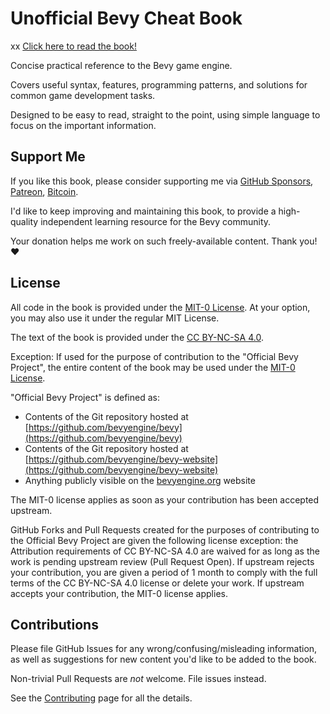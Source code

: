 # Unofficial Bevy Cheat Book


xx
[Click here to read the book!](https://bevy-cheatbook.github.io)

Concise practical reference to the Bevy game engine.

Covers useful syntax, features, programming patterns, and solutions for common
game development tasks.

Designed to be easy to read, straight to the point, using simple language to
focus on the important information.

## Support Me

If you like this book, please consider supporting me via
[GitHub Sponsors](https://github.com/sponsors/inodentry),
[Patreon](https://patreon.com/iyesgames),
[Bitcoin](bitcoin:bc1qaf32uqsg6mngw9g4aqc3l2jvuv46qx0zw2438p).

I'd like to keep improving and maintaining this book, to provide a high-quality
independent learning resource for the Bevy community.

Your donation helps me work on such freely-available content. Thank you! ❤️

## License

All code in the book is provided under the
[MIT-0 License](https://github.com/bevy-cheatbook/mit-0).
At your option, you may also use it under the regular MIT License.

The text of the book is provided under the
[CC BY-NC-SA 4.0](https://creativecommons.org/licenses/by-nc-sa/4.0/).

Exception: If used for the purpose of contribution to the "Official Bevy
Project", the entire content of the book may be used under the [MIT-0
License](https://github.com/bevy-cheatbook/mit-0).

"Official Bevy Project" is defined as:
 - Contents of the Git repository hosted at [https://github.com/bevyengine/bevy](https://github.com/bevyengine/bevy)
 - Contents of the Git repository hosted at [https://github.com/bevyengine/bevy-website](https://github.com/bevyengine/bevy-website)
 - Anything publicly visible on the [bevyengine.org](https://bevyengine.org) website

The MIT-0 license applies as soon as your contribution has been accepted upstream.

GitHub Forks and Pull Requests created for the purposes of contributing to
the Official Bevy Project are given the following license exception: the
Attribution requirements of CC BY-NC-SA 4.0 are waived for as long as the
work is pending upstream review (Pull Request Open). If upstream rejects
your contribution, you are given a period of 1 month to comply with the
full terms of the CC BY-NC-SA 4.0 license or delete your work. If upstream
accepts your contribution, the MIT-0 license applies.

## Contributions

Please file GitHub Issues for any wrong/confusing/misleading information, as
well as suggestions for new content you'd like to be added to the book.

Non-trivial Pull Requests are *not* welcome. File issues instead.

See the [Contributing](./src/contributing.md) page for all the details.
